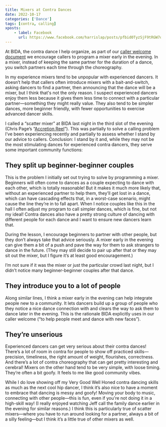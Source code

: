 ```yaml
---
title: Mixers at Contra Dances
date: 2022-10-17
categories: ['Dance']
tags: [contra, calling]
xposts:
    - label: Facebook
      url: https://www.facebook.com/harrislap/posts/pfbid0TyzSjF9tRGW7qCt7oE4CYZ9vNCiuKKVa8DQmJWM7AXak9G3tzt6CoCL9795perZQl
---
```


At BIDA, the contra dance I help organize, as part of our [caller welcome document][callerdoc] we encourage callers to program a mixer early in the evening. In a mixer, instead of keeping the same partner for the duration of a dance, you switch partners each time through the choreography.

In my experience mixers tend to be unpopular with experienced dancers. It doesn’t help that callers often introduce mixers with a bait-and-switch, asking dancers to find a partner, then announcing that the dance will be a mixer, but I think that's not the only reason. I suspect experienced dancers enjoy them less because it gives them less time to connect with a particular partner—something they might really value. They also tend to be simpler dances, more beginner friendly, with fewer opportunities to exercise advanced dancer skills.

I called a “scatter mixer” at BIDA last night in the third slot of the evening (Chris Page’s “[Accretion Reel][]”). This was partially to solve a calling problem I’ve been experiencing recently and partially to assess whether I stand by our advice to callers. Conclusion: I stand by it and, while they may not be the most stimulating dances for experienced contra dancers, they serve some important community functions:

## They split up beginner-beginner couples

This is the problem I initially set out trying to solve by programming a mixer. Beginners will often come to dances as a couple expecting to dance with each other, which is totally reasonable! But it makes it much more likely that, without an experienced partner to help them, they’ll get lost in a dance, which can have cascading effects that, in a worst-case scenario, might cause the line they’re in to fall apart. When I notice couples like this in the hall I often adjust my program to call simpler dances, which is fine, but not my ideal! Contra dances also have a pretty strong culture of dancing with different people for each dance and I want to ensure new dancers learn that.

During the lesson, I encourage beginners to partner with other people, but they don’t always take that advice seriously. A mixer early in the evening can give them a bit of a push and pave the way for them to ask strangers to dance in the future. (They may still decide to pair up after that or they may sit out the mixer, but I figure it’s at least good encouragement.)

I’m not sure if it was the mixer or just the particular crowd last night, but I didn’t notice many beginner-beginner couples after that dance.

## They introduce you to a lot of people

Along similar lines, I think a mixer early in the evening can help integrate people new to a community. It lets dancers build up a group of people who they notice a nice dance connection with and clears the way to ask them to dance later in the evening. This is the rationale BIDA explicitly uses in our caller welcome (“to help people meet and dance with new faces”).

## They’re unserious

Experienced dancers can get very serious about their contra dances! There’s a lot of room in contra for people to show off practiced skills—precision, timeliness, the right amount of weight, flourishes, correctness. And there’s a lot of contra choreography that can get pretty interesting and cerebral! Mixers on the other hand tend to be very simple, with loose timing. They’re often a bit goofy. It feels to me like good community vibes.

While I do love showing off my Very Good Well Honed contra dancing skills as much as the next cool hip dancer, I think it’s also nice to have a moment to embrace that dancing is messy and goofy! Moving your body to music, connecting with other people—this is fun, even if you're not doing it in a high-skill way! (I really enjoyed watching Jeff call the family dance earlier in the evening for similar reasons.) I think this is particularly true of scatter mixers—where you have to run around looking for a partner, always a bit of a silly feeling—but I think it’s a little true of other mixers as well.

[callerdoc]: https://www.bidadance.org/caller-welcome
[Accretion Reel]: http://chrispagecontra.awardspace.us/dances/index.htm...
